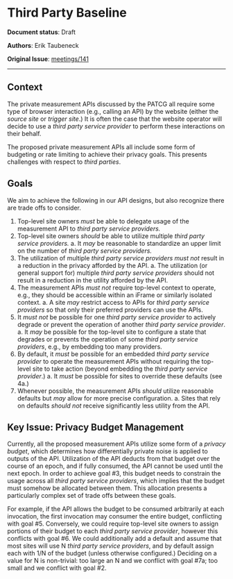 # Third Party Baseline

**Document status**: Draft

**Authors**: Erik Taubeneck

**Original Issue**: [meetings/141](https://github.com/patcg/meetings/issues/141)

---

## Context

The private measurement APIs discussed by the PATCG all require some type of browser interaction (e.g., calling an API) by the website (either the _source site_ or _trigger site_.) It is often the case that the website operator will decide to use a _third party service provider_ to perform these interactions on their behalf.

The proposed private measurement APIs all include some form of budgeting or rate limiting to achieve their privacy goals. This presents challenges with respect to _third parties_.


## Goals

We aim to achieve the following in our API designs, but also recognize there are trade offs to consider.



1. Top-level site owners _must_ be able to delegate usage of the measurement API to _third party service providers._
2. Top-level site owners _should_ be able to utilize multiple _third party service providers._
    a. It _may_ be reasonable to standardize an upper limit on the number of _third party service providers._
3. The utilization of multiple _third party service providers_ _must not_ result in a reduction in the privacy afforded by the API.
    a. The utilization (or general support for) multiple _third party service providers_ should not result in a reduction in the utility afforded by the API.
4. The measurement APIs _must not_ require top-level context to operate, e.g., they should be accessible within an iFrame or similarly isolated context.
    a. A site _may_ restrict access to APIs for _third party service providers_ so that only their preferred providers can use the APIs.
5. It _must not_ be possible for one _third party service provider_ to actively degrade or prevent the operation of another _third party service provider_.
    a. It _may_ be possible for the top-level site to configure a state that degrades or prevents the operation of some _third party service providers_, e.g., by embedding too many providers.
6. By default, it _must_ be possible for an embedded _third party service provider_ to operate the measurement APIs without requiring the top-level site to take action (beyond embedding the _third party service provider_.)
    a. It _must_ be possible for sites to override these defaults (see 4a.)
7. Whenever possible, the measurement APIs _should_ utilize reasonable defaults but _may_ allow for more precise configuration.
    a. Sites that rely on defaults _should not_ receive significantly less utility from the API.


## Key Issue: Privacy Budget Management

Currently, all the proposed measurement APIs utilize some form of a _privacy budget_, which determines how differentially private noise is applied to outputs of the API. Utilization of the API deducts from that budget over the course of an epoch, and if fully consumed, the API cannot be used until the next epoch. In order to achieve goal #&#x2060;3, this budget needs to constrain the usage across all _third party service providers_, which implies that the budget must somehow be allocated between them. This allocation presents a particularly complex set of trade offs between these goals.

For example, if the API allows the budget to be consumed arbitrarily at each invocation, the first invocation may consumer the entire budget, conflicting with goal #&#x2060;5. Conversely, we could require top-level site owners to assign portions of their budget to each _third party service provider_, however this conflicts with goal #&#x2060;6. We could additionally add a default and assume that most sites will use N _third party service providers_, and by default assign each with 1/N of the budget (unless otherwise configured.) Deciding on a value for N is non-trivial: too large an N and we conflict with goal #&#x2060;7a; too small and we conflict with goal #&#x2060;2.
